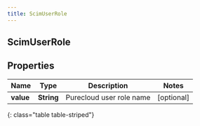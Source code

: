 ```yaml
---
title: ScimUserRole
---
```

## ScimUserRole


## Properties

| Name | Type | Description | Notes |
| ------------ | ------------- | ------------- | ------------- |
| **value** | <!----><!---->**String**<!----> | Purecloud user role name |  [optional] |
{: class="table table-striped"}



